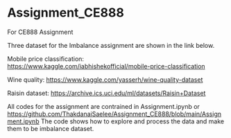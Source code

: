 # Assignment_CE888

For CE888 Assignment

Three dataset for the Imbalance assignment are shown in the link below.

Mobile price classification: https://www.kaggle.com/iabhishekofficial/mobile-price-classification

Wine quality: https://www.kaggle.com/yasserh/wine-quality-dataset

Raisin dataset: https://archive.ics.uci.edu/ml/datasets/Raisin+Dataset

All codes for the assignment are contrained in Assignment.ipynb or https://github.com/ThakdanaiSaelee/Assignment_CE888/blob/main/Assignment.ipynb
The code shows how to explore and process the data and make them to be imbalance dataset.

